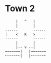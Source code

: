 # Town 2

```text
     |   ^   |
     |       |
------       ------
|    <   K   >
------       ------
     |       |
     |-- v --|
~~~~~~~|   |~~~~~~~
~~~~~~~|   |~~~~~~~
```
